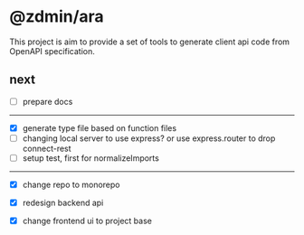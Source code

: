 # @zdmin/ara

This project is aim to provide a set of tools to generate client api code from OpenAPI specification.

## next

- [ ] prepare docs

---

- [x] generate type file based on function files
- [ ] changing local server to use express? or use express.router to drop connect-rest
- [ ] setup test, first for normalizeImports

---

- [x] change repo to monorepo
- [x] redesign backend api
- [x] change frontend ui to project base

